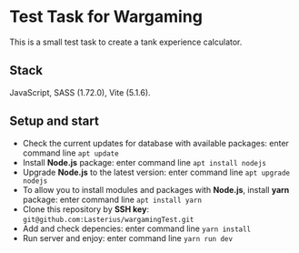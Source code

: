 # Test Task for Wargaming

This is a small test task to create a tank experience calculator.

## Stack

JavaScript, SASS (1.72.0), Vite (5.1.6).

## Setup and start

- Check the current updates for database with available packages: enter command line `apt update`
- Install **Node.js** package: enter command line `apt install nodejs`
- Upgrade **Node.js** to the latest version: enter command line `apt upgrade nodejs`
- To allow you to install modules and packages with **Node.js**, install **yarn** package: enter command line `apt install yarn`
- Clone this repository by **SSH key**: `git@github.com:Lasterius/wargamingTest.git`
- Add and check depencies: enter command line `yarn install`
- Run server and enjoy: enter command line `yarn run dev`
